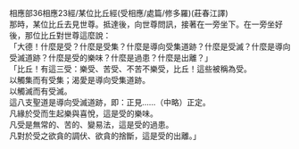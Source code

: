 相應部36相應23經/某位比丘經(受相應/處篇/修多羅)(莊春江譯)  
那時，某位比丘去見世尊。抵達後，向世尊問訊，接著在一旁坐下。在一旁坐好後，那位比丘對世尊這麼說：  
「大德！什麼是受？什麼是受集？什麼是導向受集道跡？什麼是受滅？什麼是導向受滅道跡？什麼是受的樂味？什麼是過患？什麼是出離？」  
「比丘！有這三受：樂受、苦受、不苦不樂受，比丘！這些被稱為受。  
以觸集而有受集；渴愛是導向受集道跡。  
以觸滅而有受滅。  
這八支聖道是導向受滅道跡，即：正見……（中略）正定。  
凡緣於受而生起樂與喜悅，這是受的樂味。  
凡受是無常的、苦的、變易法，這是受的過患。  
凡對於受之欲貪的調伏、欲貪的捨斷，這是受的出離。」  
  
  
